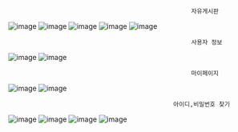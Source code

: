                                                        자유게시판
![image](https://github.com/user-attachments/assets/a40220cc-68e3-4efb-88dd-748c1f623a83)
![image](https://github.com/user-attachments/assets/e3485a1d-375a-4ace-849a-c27564226eb0)
![image](https://github.com/user-attachments/assets/be0f0829-9006-4a29-a6b8-b23242e3e48e)
![image](https://github.com/user-attachments/assets/34da7296-f732-44ec-879d-b83047d2ebad)
![image](https://github.com/user-attachments/assets/d38791e6-1649-487b-bb15-392d7e10c6c5)

                                                       사용자 정보
![image](https://github.com/user-attachments/assets/57d3c79b-18e9-419d-8547-0f92f5f5440d)
![image](https://github.com/user-attachments/assets/be1450d1-6abc-438d-97b6-ba2bcda34534)

                                                       마이페이지
![image](https://github.com/user-attachments/assets/7a0c3035-bf26-40e4-9d7b-78c1b2badf54)
![image](https://github.com/user-attachments/assets/6d5fc1f9-a1ec-4b97-ac68-941743e0cb84)

                                                  아이디,비밀번호 찾기
![image](https://github.com/user-attachments/assets/a8985a8a-9382-4dc3-81c0-87196024bf3f)
![image](https://github.com/user-attachments/assets/e8064730-b451-4be1-8b8b-4521fdba43bb)
![image](https://github.com/user-attachments/assets/058c8861-7db1-4e92-8915-59cf0a5cbab7)
![image](https://github.com/user-attachments/assets/57cc98eb-2183-441c-96a7-33b2ef423c8f)


